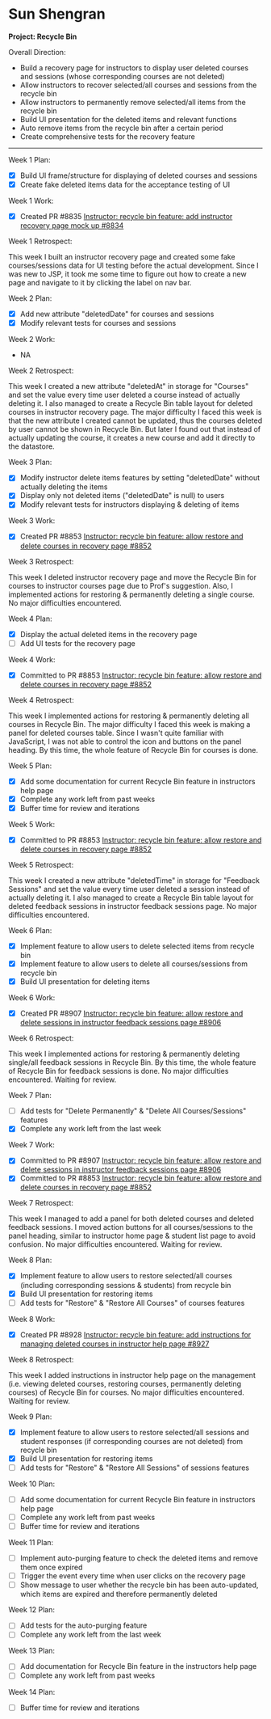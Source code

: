 # Sun Shengran

**Project: Recycle Bin**

Overall Direction:
- Build a recovery page for instructors to display user deleted courses and sessions (whose corresponding courses are not deleted)
- Allow instructors to recover selected/all courses and sessions from the recycle bin
- Allow instructors to permanently remove selected/all items from the recycle bin
- Build UI presentation for the deleted items and relevant functions
- Auto remove items from the recycle bin after a certain period
- Create comprehensive tests for the recovery feature

---

Week 1 Plan:
- [x] Build UI frame/structure for displaying of deleted courses and sessions
- [x] Create fake deleted items data for the acceptance testing of UI

Week 1 Work:

- [x] Created PR #8835 [Instructor: recycle bin feature: add instructor recovery page mock up #8834](https://github.com/TEAMMATES/teammates/pull/8835)

Week 1 Retrospect:

This week I built an instructor recovery page and created some fake courses/sessions data for UI testing before the actual development. Since I was new to JSP, it took me some time to figure out how to create a new page and navigate to it by clicking the label on nav bar.

Week 2 Plan:
- [x] Add new attribute "deletedDate" for courses and sessions
- [x] Modify relevant tests for courses and sessions

Week 2 Work:

- NA

Week 2 Retrospect:

This week I created a new attribute "deletedAt" in storage for "Courses" and set the value every time user deleted a course instead of actually deleting it. I also managed to create a Recycle Bin table layout for deleted courses in instructor recovery page. The major difficulty I faced this week is that the new attribute I created cannot be updated, thus the courses deleted by user cannot be shown in Recycle Bin. But later I found out that instead of actually updating the course, it creates a new course and add it directly to the datastore.

Week 3 Plan:
- [x] Modify instructor delete items features by setting "deletedDate" without actually deleting the items
- [x] Display only not deleted items ("deletedDate" is null) to users
- [x] Modify relevant tests for instructors displaying & deleting of items

Week 3 Work:

- [x] Created PR #8853 [Instructor: recycle bin feature: allow restore and delete courses in recovery page #8852](https://github.com/TEAMMATES/teammates/pull/8853)

Week 3 Retrospect:

This week I deleted instructor recovery page and move the Recycle Bin for courses to instructor courses page due to Prof's suggestion. Also, I implemented actions for restoring & permanently deleting a single course. No major difficulties encountered.

Week 4 Plan:
- [x] Display the actual deleted items in the recovery page
- [ ] Add UI tests for the recovery page

Week 4 Work:

- [x] Committed to PR #8853 [Instructor: recycle bin feature: allow restore and delete courses in recovery page #8852](https://github.com/TEAMMATES/teammates/pull/8853)

Week 4 Retrospect:

This week I implemented actions for restoring & permanently deleting all courses in Recycle Bin. The major difficulty I faced this week is making a panel for deleted courses table. Since I wasn't quite familiar with JavaScript, I was not able to control the icon and buttons on the panel heading. By this time, the whole feature of Recycle Bin for courses is done.

Week 5 Plan:
- [x] Add some documentation for current Recycle Bin feature in instructors help page
- [x] Complete any work left from past weeks
- [x] Buffer time for review and iterations

Week 5 Work:

- [x] Committed to PR #8853 [Instructor: recycle bin feature: allow restore and delete courses in recovery page #8852](https://github.com/TEAMMATES/teammates/pull/8853)

Week 5 Retrospect:

This week I created a new attribute "deletedTime" in storage for "Feedback Sessions" and set the value every time user deleted a session instead of actually deleting it. I also managed to create a Recycle Bin table layout for deleted feedback sessions in instructor feedback sessions page. No major difficulties encountered.

Week 6 Plan:
- [x] Implement feature to allow users to delete selected items from recycle bin
- [x] Implement feature to allow users to delete all courses/sessions from recycle bin
- [x] Build UI presentation for deleting items

Week 6 Work:

- [x] Created PR #8907 [Instructor: recycle bin feature: allow restore and delete sessions in instructor feedback sessions page #8906](https://github.com/TEAMMATES/teammates/pull/8907)

Week 6 Retrospect:

This week I implemented actions for restoring & permanently deleting single/all feedback sessions in Recycle Bin. By this time, the whole feature of Recycle Bin for feedback sessions is done. No major difficulties encountered. Waiting for review.

Week 7 Plan:
- [ ] Add tests for "Delete Permanently" & "Delete All Courses/Sessions" features
- [x] Complete any work left from the last week

Week 7 Work:

- [x] Committed to PR #8907 [Instructor: recycle bin feature: allow restore and delete sessions in instructor feedback sessions page #8906](https://github.com/TEAMMATES/teammates/pull/8907)
- [x] Committed to PR #8853 [Instructor: recycle bin feature: allow restore and delete courses in recovery page #8852](https://github.com/TEAMMATES/teammates/pull/8853)

Week 7 Retrospect:

This week I managed to add a panel for both deleted courses and deleted feedback sessions. I moved action buttons for all courses/sessions to the panel heading, similar to instructor home page & student list page to avoid confusion. No major difficulties encountered. Waiting for review.

Week 8 Plan:
- [x] Implement feature to allow users to restore selected/all courses (including corresponding sessions & students) from recycle bin
- [x] Build UI presentation for restoring items
- [ ] Add tests for "Restore" & "Restore All Courses" of courses features

Week 8 Work:

- [x] Created PR #8928 [Instructor: recycle bin feature: add instructions for managing deleted courses in instructor help page #8927](https://github.com/TEAMMATES/teammates/pull/8928)

Week 8 Retrospect:

This week I added instructions in instructor help page on the management (i.e. viewing deleted courses, restoring courses, permanently deleting courses) of Recycle Bin for courses. No major difficulties encountered. Waiting for review.

Week 9 Plan:
- [x] Implement feature to allow users to restore selected/all sessions and student responses (if corresponding courses are not deleted) from recycle bin
- [x] Build UI presentation for restoring items
- [ ] Add tests for "Restore" & "Restore All Sessions" of sessions features

Week 10 Plan:
- [ ] Add some documentation for current Recycle Bin feature in instructors help page
- [ ] Complete any work left from past weeks
- [ ] Buffer time for review and iterations

Week 11 Plan:
- [ ] Implement auto-purging feature to check the deleted items and remove them once expired
- [ ] Trigger the event every time when user clicks on the recovery page
- [ ] Show message to user whether the recycle bin has been auto-updated, which items are expired and therefore permanently deleted

Week 12 Plan:
- [ ] Add tests for the auto-purging feature
- [ ] Complete any work left from the last week

Week 13 Plan:
- [ ] Add documentation for Recycle Bin feature in the instructors help page
- [ ] Complete any work left from past weeks

Week 14 Plan:
- [ ] Buffer time for review and iterations
